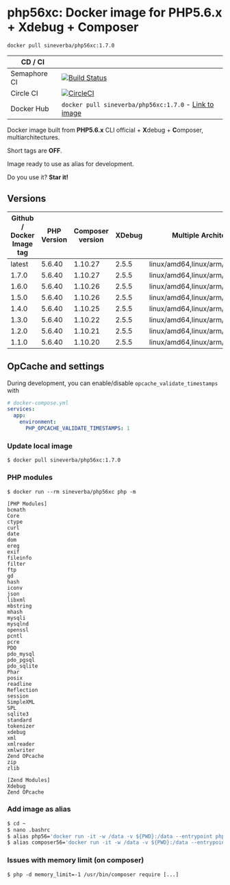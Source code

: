 php56xc: Docker image for PHP5.6.x + Xdebug + Composer
======================================================

`docker pull sineverba/php56xc:1.7.0`


| CD / CI   |           |
| --------- | --------- |
| Semaphore CI | [![Build Status](https://sineverba.semaphoreci.com/badges/php56xc/branches/master.svg)](https://sineverba.semaphoreci.com/projects/php56xc) |
| Circle CI | [![CircleCI](https://circleci.com/gh/sineverba/php56xc.svg?style=svg)](https://circleci.com/gh/sineverba/php56xc) |
| Docker Hub | `docker pull sineverba/php56xc:1.7.0` - [Link to image](https://hub.docker.com/r/sineverba/php56xc) |


Docker image built from **PHP5.6.x** CLI official + **X**debug + **C**omposer, multiarchitectures.

Short tags are __OFF__.

Image ready to use as alias for development.

Do you use it? **Star it!**


## Versions

| Github / Docker Image tag | PHP Version | Composer version | XDebug | Multiple Architectures ? |
| ------------------------- | ----------- | ---------------- | ------ | ------------------------ |
| latest | 5.6.40 | 1.10.27 | 2.5.5 | linux/amd64,linux/arm/v6,linux/arm/v7 |
| 1.7.0 | 5.6.40 | 1.10.27 | 2.5.5 | linux/amd64,linux/arm/v6,linux/arm/v7 |
| 1.6.0 | 5.6.40 | 1.10.26 | 2.5.5 | linux/amd64,linux/arm/v6,linux/arm/v7 |
| 1.5.0 | 5.6.40 | 1.10.26 | 2.5.5 | linux/amd64,linux/arm/v6,linux/arm/v7 |
| 1.4.0 | 5.6.40 | 1.10.25 | 2.5.5 | linux/amd64,linux/arm/v6,linux/arm/v7 |
| 1.3.0 | 5.6.40 | 1.10.22 | 2.5.5 | linux/amd64,linux/arm/v6,linux/arm/v7 |
| 1.2.0 | 5.6.40 | 1.10.21 | 2.5.5 | linux/amd64,linux/arm/v6,linux/arm/v7 |
| 1.1.0 | 5.6.40 | 1.10.20 | 2.5.5 | linux/amd64,linux/arm/v6,linux/arm/v7 |


## OpCache and settings

During development, you can enable/disable `opcache_validate_timestamps` with

```yaml
# docker-compose.yml
services:
  app:
    environment:
      PHP_OPCACHE_VALIDATE_TIMESTAMPS: 1
```

### Update local image

`$ docker pull sineverba/php56xc:1.7.0`


### PHP modules

`$ docker run --rm sineverba/php56xc php -m`

```shell
[PHP Modules]
bcmath
Core
ctype
curl
date
dom
ereg
exif
fileinfo
filter
ftp
gd
hash
iconv
json
libxml
mbstring
mhash
mysqli
mysqlnd
openssl
pcntl
pcre
PDO
pdo_mysql
pdo_pgsql
pdo_sqlite
Phar
posix
readline
Reflection
session
SimpleXML
SPL
sqlite3
standard
tokenizer
xdebug
xml
xmlreader
xmlwriter
Zend OPcache
zip
zlib

[Zend Modules]
Xdebug
Zend OPcache
```

### Add image as alias

``` bash
$ cd ~
$ nano .bashrc
$ alias php56='docker run -it -w /data -v ${PWD}:/data --entrypoint php --rm sineverba/php56xc:1.7.0'
$ alias composer56='docker run -it -w /data -v ${PWD}:/data --entrypoint "/usr/bin/composer" --rm sineverba/php56xc:1.7.0'
```

### Issues with memory limit (on composer)

`$ php -d memory_limit=-1 /usr/bin/composer require [...]`